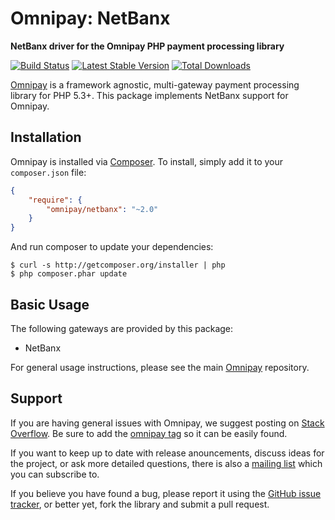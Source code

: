 # Omnipay: NetBanx

**NetBanx driver for the Omnipay PHP payment processing library**

[![Build Status](https://travis-ci.org/thephpleague/omnipay-netbanx.png?branch=master)](https://travis-ci.org/thephpleague/omnipay-netbanx)
[![Latest Stable Version](https://poser.pugx.org/omnipay/netbanx/version.png)](https://packagist.org/packages/omnipay/netbanx)
[![Total Downloads](https://poser.pugx.org/omnipay/netbanx/d/total.png)](https://packagist.org/packages/omnipay/netbanx)

[Omnipay](https://github.com/thephpleague/omnipay) is a framework agnostic, multi-gateway payment
processing library for PHP 5.3+. This package implements NetBanx support for Omnipay.

## Installation

Omnipay is installed via [Composer](http://getcomposer.org/). To install, simply add it
to your `composer.json` file:

```json
{
    "require": {
        "omnipay/netbanx": "~2.0"
    }
}
```

And run composer to update your dependencies:

    $ curl -s http://getcomposer.org/installer | php
    $ php composer.phar update

## Basic Usage

The following gateways are provided by this package:

* NetBanx

For general usage instructions, please see the main [Omnipay](https://github.com/thephpleague/omnipay)
repository.

## Support

If you are having general issues with Omnipay, we suggest posting on
[Stack Overflow](http://stackoverflow.com/). Be sure to add the
[omnipay tag](http://stackoverflow.com/questions/tagged/omnipay) so it can be easily found.

If you want to keep up to date with release anouncements, discuss ideas for the project,
or ask more detailed questions, there is also a [mailing list](https://groups.google.com/forum/#!forum/omnipay) which
you can subscribe to.

If you believe you have found a bug, please report it using the [GitHub issue tracker](https://github.com/thephpleague/omnipay-netbanx/issues),
or better yet, fork the library and submit a pull request.
